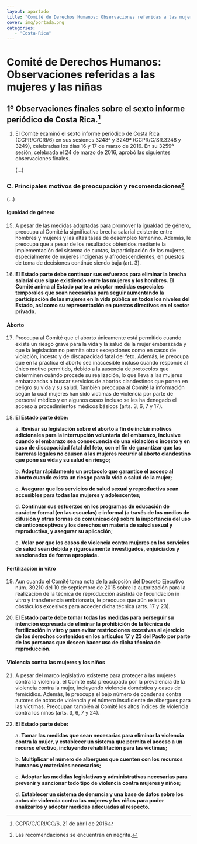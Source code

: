 ```yaml
---
layout: apartado
title: "Comité de Derechos Humanos: Observaciones referidas a las mujeres y las niñas"
cover: img/portada.png
categories:
   - "Costa-Rica"
---
```

# Comité de Derechos Humanos: Observaciones referidas a las mujeres y las niñas

## 1º Observaciones finales sobre el sexto informe periódico de Costa Rica.[^330]

1. El Comité examinó el sexto informe periódico de Costa Rica
(CCPR/C/CRI/6) en sus sesiones 3248ª y 3249ª (CCPR/C/SR.3248 y 3249),
celebradas los días 16 y 17 de marzo de 2016. En su 3259ª sesión, celebrada
el 24 de marzo de 2016, aprobó las siguientes observaciones finales.

   (…)

### C. Principales motivos de preocupación y recomendaciones[^331]

(…)

#### Igualdad de género

15. A pesar de las medidas adoptadas para promover la igualdad de género,
preocupa al Comité la significativa brecha salarial existente entre hombres
y mujeres y las altas tasas de desempleo femenino. Además, le preocupa que
a pesar de los resultados obtenidos mediante la implementación del sistema
de cuotas, la participación de las mujeres, especialmente de mujeres
indígenas y afrodescendientes, en puestos de toma de decisiones continúe
siendo baja (art. 3).

16. **El Estado parte debe continuar sus esfuerzos para eliminar la brecha
salarial que sigue existiendo entre las mujeres y los hombres. El Comité
anima al Estado parte a adoptar medidas especiales temporales que sean
necesarias para seguir aumentando la participación de las mujeres en la
vida pública en todos los niveles del Estado, así como su representación en
puestos directivos en el sector privado.**

#### Aborto

17. Preocupa al Comité que el aborto únicamente está permitido cuando existe
un riesgo grave para la vida y la salud de la mujer embarazada y que la
legislación no permita otras excepciones como en casos de violación,
incesto y de discapacidad fatal del feto. Además, le preocupa que en la
práctica el aborto sea inaccesible incluso cuando responde al único motivo
permitido, debido a la ausencia de protocolos que determinen cuándo procede
su realización, lo que lleva a las mujeres embarazadas a buscar servicios
de abortos clandestinos que ponen en peligro su vida y su salud. También
preocupa al Comité la información según la cual mujeres han sido víctimas
de violencia por parte de personal médico y en algunos casos incluso se les
ha denegado el acceso a procedimientos médicos básicos (arts. 3, 6, 7 y
17).

18. **El Estado parte debe:**

    a. **Revisar su legislación sobre el aborto a fin de incluir motivos
    adicionales para la interrupción voluntaria del embarazo, inclusive cuando
    el embarazo sea consecuencia de una violación o incesto y en caso de
    discapacidad fatal del feto, con el fin de garantizar que las barreras
    legales no causen a las mujeres recurrir al aborto clandestino que pone su
    vida y su salud en riesgo;**

    b. **Adoptar rápidamente un protocolo que garantice el acceso al aborto
    cuando exista un riesgo para la vida o salud de la mujer;**

    c. **Asegurar que los servicios de salud sexual y reproductiva sean
    accesibles para todas las mujeres y adolescentes;**

    d. **Continuar sus esfuerzos en los programas de educación de carácter formal
    (en las escuelas) e informal (a través de los medios de difusión y otras
    formas de comunicación) sobre la importancia del uso de anticonceptivos y
    los derechos en materia de salud sexual y reproductiva, y asegurar su
    aplicación;**

    e. **Velar por que los casos de violencia contra mujeres en los servicios de
    salud sean debida y rigurosamente investigados, enjuiciados y sancionados
    de forma apropiada.**

#### Fertilización in vitro

19. Aun cuando el Comité toma nota de la adopción del Decreto Ejecutivo
núm. 39210 del 10 de septiembre de 2015 sobre la autorización para la
realización de la técnica de reproducción asistida de fecundación in vitro
y transferencia embrionaria, le preocupa que aún existan obstáculos
excesivos para acceder dicha técnica (arts. 17 y 23).

20. **El Estado parte debe tomar todas las medidas para perseguir su
intención expresada de eliminar la prohibición de la técnica de
fertilización in vitro y para evitar restricciones excesivas al ejercicio
de los derechos contenidos en los artículos 17 y 23 del Pacto por parte de
las personas que deseen hacer uso de dicha técnica de reproducción.**

#### Violencia contra las mujeres y los niños

21. A pesar del marco legislativo existente para proteger a las mujeres
contra la violencia, el Comité está preocupado por la prevalencia de la
violencia contra la mujer, incluyendo violencia doméstica y casos de
femicidios. Además, le preocupa el bajo número de condenas contra autores
de actos de violencia y el número insuficiente de albergues para las
víctimas. Preocupan también al Comité los altos índices de violencia contra
los niños (arts. 3, 6, 7 y 24).

22. **El Estado parte debe:**

    a. **Tomar las medidas que sean necesarias para eliminar la violencia contra
    la mujer, y establecer un sistema que permita el acceso a un recurso
    efectivo, incluyendo rehabilitación para las víctimas;**

    b. **Multiplicar el número de albergues que cuenten con los recursos humanos
    y materiales necesarios;**

    c. **Adoptar las medidas legislativas y administrativas necesarias para
    prevenir y sancionar todo tipo de violencia contra mujeres y niños;**

    d. **Establecer un sistema de denuncia y una base de datos sobre los actos de
    violencia contra las mujeres y los niños para poder analizarlos y adoptar
    medidas adecuadas al respecto.**


[^330]: CCPR/C/CRI/CO/6, 21 de abril de 2016
[^331]: Las recomendaciones se encuentran en negrita.
